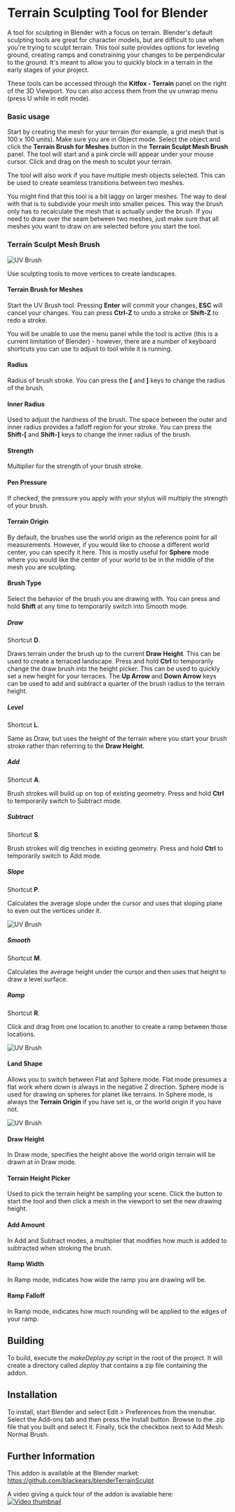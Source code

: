 # Terrain Sculpting Tool for Blender

A tool for sculpting in Blender with a focus on terrain.  Blender's default sculpting tools are great for character models, but are difficult to use when you're trying to sculpt terrain.  This tool suite provides options for leveling ground, creating ramps and constraining your changes to be perpendicular to the ground.  It's meant to allow you to quickly block in a terrain in the early stages of your project.

These tools can be accessed through the **Kitfox - Terrain** panel on the right of the 3D Viewport.  You can also access them from the uv unwrap menu (press U while in edit mode).

### Basic usage

Start by creating the mesh for your terrain (for example, a grid mesh that is 100 x 100 units).  Make sure you are in Object mode.  Select the object and click the **Terrain Brush for Meshes** button in the **Terrain Sculpt Mesh Brush** panel.  The tool will start and a pink circle will appear under your mouse cursor.  Click and drag on the mesh to sculpt your terrain.

The tool will also work if you have multiple mesh objects selected.  This can be used to create seamless transitions between two meshes.

You might find that this tool is a bit laggy on larger meshes.  The way to deal with that is to subdivide your mesh into smaller peices.  This way the brush only has to recalculate the mesh that is actually under the brush.  If you need to draw over the seam between two meshes, just make sure that all meshes you want to draw on are selected before you start the tool.

### Terrain Sculpt Mesh Brush

![UV Brush](doc/image/simpleLandscape2.jpg)

Use sculpting tools to move vertices to create landscapes.


#### Terrain Brush for Meshes
Start the UV Brush tool.  Pressing **Enter** will commit your changes, **ESC** will cancel your changes.  You can press **Ctrl-Z** to undo a stroke or **Shift-Z** to redo a stroke.  

You will be unable to use the menu panel while the tool is active (this is a current limitation of Blender) - however, there are a number of keyboard shortcuts you can use to adjust to tool while it is running.

#### Radius
Radius of brush stroke.  You can press the **[** and **]** keys to change the radius of the brush.

#### Inner Radius
Used to adjust the hardness of the brush.  The space between the outer and inner radius provides a falloff region for your stroke.  You can press the **Shift-[** and **Shift-]** keys to change the inner radius of the brush.

#### Strength
Multiplier for the strength of your brush stroke.

#### Pen Pressure
If checked, the pressure you apply with your stylus will multiply the strength of your brush.

#### Terrain Origin
By default, the brushes use the world origin as the reference point for all measurements.  However, if you would like to choose a different world center, you can specify it here.  This is mostly useful for **Sphere** mode where you would like the center of your world to be in the middle of the mesh you are sculpting.

#### Brush Type

Select the behavior of the brush you are drawing with.  You can press and hold **Shift** at any time to temporarily switch into Smooth mode.

##### Draw

Shortcut **D**.

Draws terrain under the brush up to the current **Draw Height**.  This can be used to create a terraced landscape.  Press and hold **Ctrl** to temporarily change the draw brush into the height picker.  This can be used to quickly set a new height for your terraces.  The **Up Arrow** and **Down Arrow** keys can be used to add and subtract a quarter of the brush radius to the terrain height.

##### Level

Shortcut **L**.

Same as Draw, but uses the height of the terrain where you start your brush stroke rather than referring to the **Draw Height**.

##### Add

Shortcut **A**.

Brush strokes will build up on top of existing geometry.  Press and hold **Ctrl** to temporarily switch to Subtract mode.

##### Subtract

Shortcut **S**.

Brush strokes will dig trenches in existing geometry.  Press and hold **Ctrl** to temporarily switch to Add mode.

##### Slope

Shortcut **P**.

Calculates the average slope under the cursor and uses that sloping plane to even out the vertices under it.

![UV Brush](doc/image/slope.jpg)

##### Smooth

Shortcut **M**.

Calculates the average height under the cursor and then uses that height to draw a level surface.


##### Ramp

Shortcut **R**.

Click and drag from one location to another to create a ramp between those locations.  

![UV Brush](doc/image/ramps.jpg)


#### Land Shape

Allows you to switch between Flat and Sphere mode.  Flat mode presumes a flat work where down is always in the negative Z direction.  Sphere mode is used for drawing on spheres for planet like terrains.  In Sphere mode, is always the **Terrain Origin** if you have set is, or the world origin if you have not.

![UV Brush](doc/image/sphereWorld.jpg)


#### Draw Height

In Draw mode, specifies the height above the world origin terrain will be drawn at in Draw mode.

#### Terrain Height Picker

Used to pick the terrain height be sampling your scene.  Click the button to start the tool and then click a mesh in the viewport to set the new drawing height.

#### Add Amount

In Add and Subtract modes, a multiplier that modifies how much is added to subtracted when stroking the brush.

#### Ramp Width

In Ramp mode, indicates how wide the ramp you are drawing will be.

#### Ramp Falloff

In Ramp mode, indicates how much rounding will be applied to the edges of your ramp.

 


## Building

To build, execute the *makeDeploy.py* script in the root of the project.  It will create a directory called *deploy* that contains a zip file containing the addon.

## Installation

To install, start Blender and select Edit > Preferences from the menubar.  Select the Add-ons tab and then press the Install button.  Browse to the .zip file that you built and select it.  Finally, tick the checkbox next to Add Mesh: Normal Brush.

## Further Information

This addon is available at the Blender market:
https://github.com/blackears/blenderTerrainSculpt

A video giving a quick tour of the addon is available here:
[![Video thumbnail](https://img.youtube.com/vi/YsFgJ-My7QY/0.jpg)](https://youtu.be/YsFgJ-My7QY)

